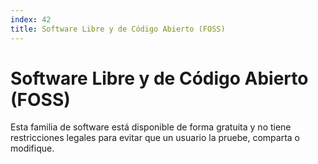```yaml
---
index: 42
title: Software Libre y de Código Abierto (FOSS)
---
```

# Software Libre y de Código Abierto (FOSS) 

Esta familia de software está disponible de forma gratuita y no tiene restricciones legales para evitar que un usuario la pruebe, comparta o modifique.